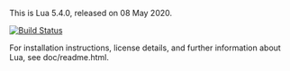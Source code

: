 This is Lua 5.4.0, released on 08 May 2020.

[![Build Status](https://secure.travis-ci.org/NLua/lua.svg?branch=lua54-rc3)](https://travis-ci.org/NLua/lua)

For installation instructions, license details, and
further information about Lua, see doc/readme.html.

